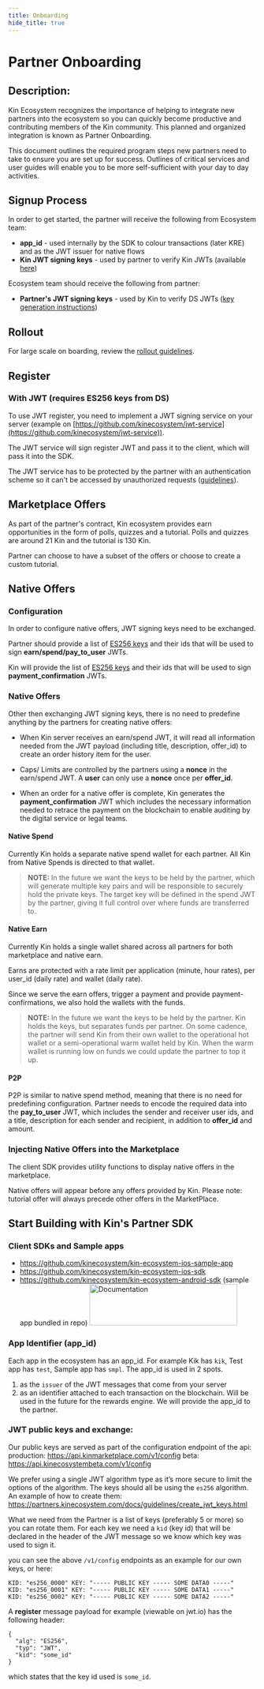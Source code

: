 ```yaml
---
title: Onboarding
hide_title: true
---
```


# Partner Onboarding

## Description:

Kin Ecosystem recognizes the importance of helping to integrate new partners into the ecosystem so you can quickly become productive and contributing members of the Kin community. This planned and organized integration is known as Partner Onboarding.

This document outlines the required program steps new partners need to take to ensure you are set up for success. Outlines of critical services and user guides will enable you to be more self-sufficient with your day to day activities.

## Signup Process

In order to get started, the partner will receive the following from Ecosystem team:

*   **app_id** - used internally by the SDK to colour transactions (later KRE) and as the JWT issuer for native flows
*   **Kin JWT signing keys** - used by partner to verify Kin JWTs (available [here](https://api.kinmarketplace.com/v1/config))

Ecosystem team should receive the following from partner:

*   **Partner's JWT signing keys** - used by Kin to verify DS JWTs ([key generation instructions](guidelines_create_jwt_keys.md))


## Rollout

For large scale on boarding, review the [rollout guidelines](guidelines_rollout.md).

## Register

### With JWT (requires ES256 keys from DS)

To use JWT register, you need to implement a JWT signing service on your server (example on [https://github.com/kinecosystem/jwt-service](https://github.com/kinecosystem/jwt-service)).

The JWT service will sign register JWT and pass it to the client, which will pass it into the SDK.

The JWT service has to be protected by the partner with an authentication scheme so it can't be accessed by unauthorized requests ([guidelines](guidelines_sybil.md)).

## Marketplace Offers

As part of the partner's contract, Kin ecosystem provides earn opportunities in the form of polls, quizzes and a tutorial. Polls and quizzes are around 21 Kin and the tutorial is 130 Kin.

Partner can choose to have a subset of the offers or choose to create a custom tutorial.


## Native Offers


### Configuration

In order to configure native offers, JWT signing keys need to be exchanged.

Partner should provide a list of [ES256 keys](guidelines_create_jwt_keys.md) and their ids that will be used to sign **earn/spend/pay_to_user** JWTs.

Kin will provide the list of [ES256 keys](https://api.kinmarketplace.com/v1/config) and their ids that will be used to sign **payment_confirmation** JWTs.


### Native Offers

Other then exchanging JWT signing keys, there is no need to predefine anything by the partners for creating native offers:

*   When Kin server receives an earn/spend JWT, it will read all information needed from the JWT payload (including title, description, offer_id) to create an order history item for the user.

*   Caps/ Limits are controlled by the partners using a **nonce** in the earn/spend JWT. A **user** can only use a **nonce** once per **offer_id**.

*   When an order for a native offer is complete, Kin generates the **payment_confirmation** JWT which includes the necessary information needed to retrace the payment on the blockchain to enable auditing by the digital service or legal teams.


#### Native Spend

Currently Kin holds a separate native spend wallet for each partner. All Kin from Native Spends is directed to that wallet.

> **NOTE:**
> In the future we want the keys to be held by the partner, which will generate multiple key pairs and will be responsible to securely hold the private keys. The target key will be defined in the spend JWT by the partner, giving it full control over where funds are transferred to.


#### Native Earn

Currently Kin holds a single wallet shared across all partners for both marketplace and native earn.

Earns are protected with a rate limit per application (minute, hour rates), per user_id (daily rate) and wallet (daily rate).

Since we serve the earn offers, trigger a payment and provide payment-confirmations, we also hold the wallets with the funds.

> **NOTE:**
> In the future we want the keys to be held by the partner. Kin holds the keys, but separates funds per partner. On some cadence, the partner will send Kin from their own wallet to the operational hot wallet or a semi-operational warm wallet held by Kin. When the warm wallet is running low on funds we could update the partner to top it up.

#### P2P

P2P is similar to native spend method, meaning that there is no need for predefining configuration. Partner needs to encode the required data into the **pay_to_user** JWT, which includes the sender and receiver user ids, and a title, description for each sender and recipient, in addition to **offer_id** and amount.


### Injecting Native Offers into the Marketplace

The client SDK provides utility functions to display native offers in the marketplace.

Native offers will appear before any offers provided by Kin. Please note: tutorial offer will always precede other offers in the MarketPlace.

## Start Building with Kin's Partner SDK

### Client SDKs and Sample apps
* https://github.com/kinecosystem/kin-ecosystem-ios-sample-app
* https://github.com/kinecosystem/kin-ecosystem-ios-sdk
* https://github.com/kinecosystem/kin-ecosystem-android-sdk (sample app bundled in repo)
<a href="https://partners.kinecosystem.com/docs/api/api.html"><img src="https://partners.kinecosystem.com/img/documentation-button2x.png" width=300 height=84 alt="Documentation"/></a>

### App Identifier (app_id)
Each app in the ecosystem has an app_id. For example Kik has `kik`, Test app has `test`, Sample app has `smpl`. The app_id is used in 2 spots.
1. as the `issuer` of the JWT messages that come from your server
1. as an identifier attached to each transaction on the blockchain. Will be used in the future for the rewards engine.
We will provide the app_id to the partner.

### JWT public keys and exchange:
Our public keys are served as part of the configuration endpoint of the api:
production:
https://api.kinmarketplace.com/v1/config
beta:
https://api.kinecosystembeta.com/v1/config

We prefer using a single JWT algorithm type as it’s more secure to limit the options of the algorithm.
The keys should all be using the `es256` algorithm. An example of how to create them:
https://partners.kinecosystem.com/docs/guidelines/create_jwt_keys.html

What we need from the Partner is a list of keys (preferably 5 or more) so you can rotate them. For each key we need a `kid` (key id) that will be declared in the header of the JWT message so we know which key was used to sign it.

you can see the above `/v1/config` endpoints as an example for our own keys, or here:
```
KID: "es256_0000" KEY: "----- PUBLIC KEY ----- SOME DATA0 -----"
KID: "es256_0001" KEY: "----- PUBLIC KEY ----- SOME DATA1 -----"
KID: "es256_0002" KEY: "----- PUBLIC KEY ----- SOME DATA2 -----"
```

A **register** message payload for example (viewable on jwt.io) has the following header:
```
{
  "alg": "ES256",
  "typ": "JWT",
  "kid": "some_id"
}
```

which states that the key id used is `some_id`.
